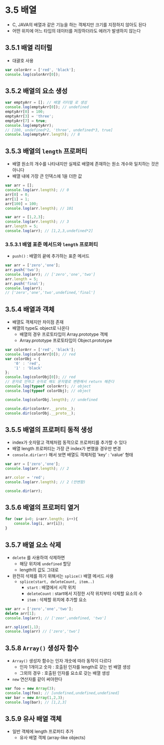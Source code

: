 # 3.5 배열
- C, JAVA의 배열과 같은 기능을 하는 객체지만 크기를 지정하지 않아도 된다
- 어떤 위치에 어느 타입의 데이터를 저장하더라도 에러가 발생하지 않는다

## 3.5.1 배열 리터럴
- 대괄호 사용

```javascript
var colorArr = ['red', 'black'];
console.log(colorArr[0]);
```
## 3.5.2 배열의 요소 생성
```javascript
var emptyArr = []; // 배열 리터럴 로 생성
console.log(emptyArr[0]); // undefined
emptyArr[0] = 100;
emptyArr[3] = 'three';
emptyArr[7] = true;
console.log(emptyArr);
// [100, undefined*2, 'three', undefined*3, true]
console.log(emptyArr.length); // 8
```
## 3.5.3 배열의 `length` 프로퍼티
- 배열 원소의 개수를 나타내지만 실제로 배열에 존재하는 원소 개수와 일치하는 것은 아니다
- 배열 내에 가장 큰 인덱스에 1을 더한 값

```javascript
var arr = [];
console.log(arr.length); // 0
arr[0] = 0;
arr[1] = 1;
arr[100] = 100;
console.log(arr.length); // 101

var arr = [1,2,3];
console.log(arr.length); // 3
arr.length = 5;
console.log(arr); // [1,2,3,undefined*2]
```

### 3.5.3.1 배열 표준 메서드와 `length` 프로퍼티
- `push()` : 배열의 끝에 추가하는 표준 메서드

```javascript
var arr = ['zero','one'];
arr.push('two');
console.log(arr); // ['zero','one','two']
arr.length = 5;
arr.push('final');
console.log(arr);
// ['zero','one','two',undefined,'final']
```
## 3.5.4 배열과 객체
- 배열도 객체지만 차이점 존재
- 배열의 type도 object로 나온다
  - 배열의 경우 프로토타입이 Array.prototype 객체
  - Array.prototype 프로토타입이 Object.prototype

```javascript
var colorArr = ['red', 'black'];
console.log(colorArr[0]); // red
var colorObj = {
    '0' : 'red',
    '1' : 'black'
};
console.log(colorObj[0]); // red
// 문자로 안하고 숫자로 해도 문자열로 변환해서 return 해준다
console.log(typeof colorArr); // object
console.log(typeof colorObj); // object

console.log(colorObj.length); // undefined

console.dir(colorArr.__proto__);
console.dir(colorObj.__proto__);
```

## 3.5.5 배열의 프로퍼티 동적 생성
- index가 숫자말고 객체처럼 동적으로 프로퍼티를 추가할 수 있다
- 배열 length 프로퍼티는 가장 큰 index가 변했을 경우만 변경
- `console.dir(arr)` 해서 보면 배열도 객체처럼 'key' : 'value' 형태

```javascript
var arr = ['zero','one'];
console.log(arr.length); // 2

arr.color = 'red';
console.log(arr.length); // 2 (안변함)

console.dir(arr);
```
## 3.5.6 배열의 프로퍼티 열거
```javascript
for (var i=0; i<arr.length; i++){
    console.log(i, arr[i]);
}
```
## 3.5.7 배열 요소 삭제
- `delete` 를 사용하여 삭제하면 
  - 해당 위치에 `undefined` 할당
  - length의 값도 그대로
- 완전히 삭제를 하기 위해서는 `splice()` 배열 메서드 사용
  - `splice(start, deleteCount, item..)`
    - `start` : 배열에서 시작 위치
    - `deleteCount` : start에서 지정한 시작 위치부터 삭제할 요소의 수
    - `item` : 삭제할 위치에 추가할 요소

```javascript
var arr = ['zero','one','two'];
delete arr[1];
console.log(arr); // ['zeor',undefined, 'two']

arr.splice(1,1);
console.log(arr) // ['zero','two']
```

## 3.5.8 `Array()` 생성자 함수
- `Array()` 생성자 함수는 인자 개숫에 따라 동작이 다르다
  - 인자 1개이고 숫자 : 호출된 인자를 length로 갖는 빈 배열 생성
  - 그외의 경우 : 호출된 인자를 요소로 갖는 배열 생성
- `new` 연산자를 같이 써야한다

```javascript
var foo = new Array(3);
console.log(foo); // [undefined,undefined,undefined]
var bar = new Array(1,2,3);
console.log(bar); // [1,2,3]
```

## 3.5.9 유사 배열 객체
- 일반 객체에 length 프로퍼티 추가
  - 유사 배열 객체 (array-like objects)